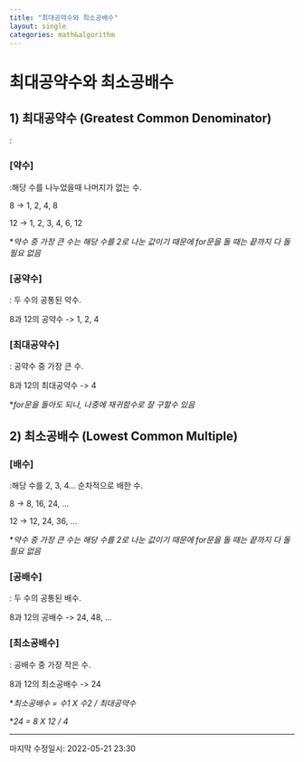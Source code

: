 ```yaml
---
title: "최대공약수와 최소공배수"
layout: single
categories: math&algorithm
---
```


# 최대공약수와 최소공배수

## 1) 최대공약수 (Greatest Common Denominator)

: 

### [약수]

:해당 수를 나누었을때 나머지가 없는 수.

8 -> 1, 2, 4, 8

12 -> 1, 2, 3, 4, 6, 12

**약수 중 가장 큰 수는 해당 수를 2로 나눈 값이기 때문에 for문을 돌 때는 끝까지 다 돌 필요 없음*

### [공약수]

: 두 수의 공통된 약수.

8과 12의 공약수 -> 1, 2, 4

### [최대공약수]

: 공약수 중 가장 큰 수.

8과 12의 최대공약수 -> 4

**for문을 돌아도 되나, 나중에 재귀함수로 잘 구할수 있음*



## 2) 최소공배수 (Lowest Common Multiple)

### [배수]

:해당 수를 2, 3, 4... 순차적으로 배한 수.

8 -> 8, 16, 24, ...

12 -> 12, 24, 36, ...

**약수 중 가장 큰 수는 해당 수를 2로 나눈 값이기 때문에 for문을 돌 때는 끝까지 다 돌 필요 없음*

### [공배수]

: 두 수의 공통된 배수.

8과 12의 공배수 -> 24, 48, ...

### [최소공배수]

: 공배수 중 가장 작은 수.

8과 12의 최소공배수 -> 24

**최소공배수 = 수1 X 수2 / 최대공약수*

**24 = 8 X 12 / 4*

---

마지막 수정일시: 2022-05-21 23:30

